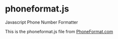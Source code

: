 phoneformat.js
==============

Javascript Phone Number Formatter


This is the phoneformat.js file from <a href="http://www.phoneformat.com">PhoneFormat.com</A>
